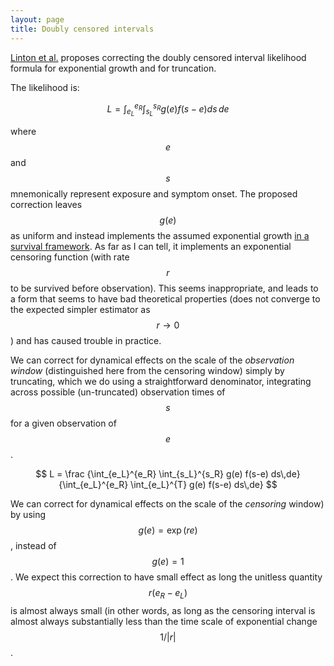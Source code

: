 ```yaml
---
layout: page
title: Doubly censored intervals
---
```


[Linton et al.](https://www.ncbi.nlm.nih.gov/pmc/articles/PMC7074197/) proposes correcting the doubly censored interval likelihood formula for exponential growth and for truncation.

The likelihood is:

$$
L =
\int_{e_L}^{e_R}
\int_{s_L}^{s_R}
g(e) f(s-e)
ds\,de
$$

where $$e$$ and $$s$$ mnemonically represent exposure and symptom onset. The proposed correction leaves $$g(e)$$ as uniform and instead implements the assumed exponential growth [in a survival framework](https://speakerdeck.com/highlow/estimation-of-epidemiological-time-intervals-and-their-properties). As far as I can tell, it implements an exponential censoring function (with rate $$r$$ to be survived before observation). This seems inappropriate, and leads to a form that seems to have bad theoretical properties (does not converge to the expected simpler estimator as $$r\to0$$) and has caused trouble in practice.

We can correct for dynamical effects on the scale of the _observation window_ (distinguished here from the censoring window) simply by truncating, which we do using a straightforward denominator, integrating across possible  (un-truncated) observation times of $$s$$ for a given observation of $$e$$.

$$
L = \frac
{\int_{e_L}^{e_R} \int_{s_L}^{s_R} g(e) f(s-e) ds\,de}
{\int_{e_L}^{e_R} \int_{e_L}^{T} g(e) f(s-e) ds\,de}
$$

We can correct for dynamical effects on the scale of the _censoring_ window) by using $$g(e) = \exp(re)$$, instead of $$g(e)=1$$. We expect this correction to have small effect as long the unitless quantity $$r(e_R-e_L)$$ is almost always small (in other words, as long as the censoring interval is almost always substantially less than the time scale of exponential change $$1/\vert r\vert $$.

